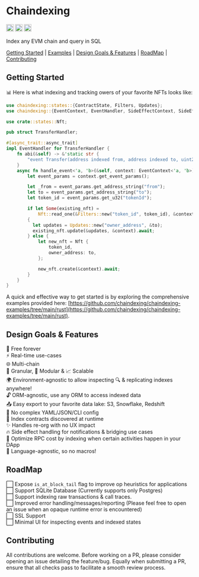 # Chaindexing

[<img alt="github" src="https://img.shields.io/badge/Github-jurshsmith%2Fchaindexing-blue?logo=github" height="20">](https://github.com/jurshsmith/chaindexing-rs)
[<img alt="crates.io" src="https://img.shields.io/crates/v/chaindexing.svg?style=for-the-badge&color=fc8d62&logo=rust" height="20">](https://crates.io/crates/chaindexing)
[<img alt="diesel-streamer build" src="https://img.shields.io/github/actions/workflow/status/jurshsmith/chaindexing-rs/ci.yml?branch=main&style=for-the-badge" height="20">](https://github.com/jurshsmith/chaindexing-rs/actions?query=branch%3Amain)

Index any EVM chain and query in SQL

[Getting Started](#getting-started) | [Examples](https://github.com/chaindexing/chaindexing-examples/tree/main/rust) | [Design Goals & Features](#design-goals--features) | [RoadMap](#roadmap) | [Contributing](#contributing)

## Getting Started

📊 Here is what indexing and tracking owers of your favorite NFTs looks like:

```rust
use chaindexing::states::{ContractState, Filters, Updates};
use chaindexing::{EventContext, EventHandler, SideEffectContext, SideEffectHandler};

use crate::states::Nft;

pub struct TransferHandler;

#[async_trait::async_trait]
impl EventHandler for TransferHandler {
    fn abi(&self) -> &'static str {
        "event Transfer(address indexed from, address indexed to, uint256 indexed tokenId)"
    }
    async fn handle_event<'a, 'b>(&self, context: EventContext<'a, 'b>) {
        let event_params = context.get_event_params();

        let _from = event_params.get_address_string("from");
        let to = event_params.get_address_string("to");
        let token_id = event_params.get_u32("tokenId");

        if let Some(existing_nft) =
            Nft::read_one(&Filters::new("token_id", token_id), &context).await
        {
          let updates = Updates::new("owner_address", &to);
          existing_nft.update(&updates, &context).await;
        } else {
            let new_nft = Nft {
                token_id,
                owner_address: to,
            };

            new_nft.create(&context).await;
        }
    }
}
```

A quick and effective way to get started is by exploring the comprehensive examples provided here: [https://github.com/chaindexing/chaindexing-examples/tree/main/rust](https://github.com/chaindexing/chaindexing-examples/tree/main/rust).

## Design Goals & Features

💸&nbsp;Free forever<br/>
⚡&nbsp;Real-time use-cases<br/>
🌐&nbsp;Multi-chain<br/>
🧂&nbsp;Granular, 🧩 Modular & 📈 Scalable<br/>
🌍&nbsp;Environment-agnostic to allow inspecting 🔍 & replicating indexes anywhere!<br/>
🔓&nbsp;ORM-agnostic, use any ORM to access indexed data<br/>
📤&nbsp;Easy export to your favorite data lake: S3, Snowflake, Redshift<br/>
🚫&nbsp;No complex YAML/JSON/CLI config<br/>
💪&nbsp;Index contracts discovered at runtime<br/>
✨&nbsp;Handles re-org with no UX impact<br/>
🔥&nbsp;Side effect handling for notifications & bridging use cases<br/>
💸&nbsp;Optimize RPC cost by indexing when certain activities happen in your DApp<br/>
💎&nbsp;Language-agnostic, so no macros!<br/>

## RoadMap

⬜&nbsp;Expose `is_at_block_tail` flag to improve op heuristics for applications<br/>
⬜&nbsp;Support SQLite Database (Currently supports only Postgres)<br/>
⬜&nbsp;Support indexing raw transactions & call traces.<br/>
⬜&nbsp;Improved error handling/messages/reporting (Please feel free to open an issue when an opaque runtime error is encountered)<br/>
⬜&nbsp;SSL Support<br/>
⬜&nbsp;Minimal UI for inspecting events and indexed states<br/>

## Contributing

All contributions are welcome. Before working on a PR, please consider opening an issue detailing the feature/bug. Equally when submitting a PR, ensure that all checks pass to facilitate a smooth review process.
